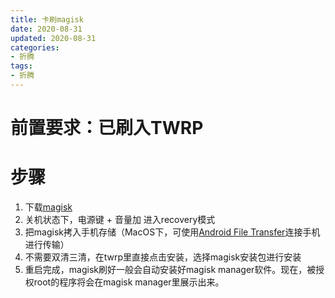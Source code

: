 ```yaml
---
title: 卡刷magisk
date: 2020-08-31
updated: 2020-08-31
categories:
- 折腾
tags:
- 折腾
---
```


# 前置要求：已刷入TWRP

# 步骤

1. 下载[magisk](https://github.com/topjohnwu/Magisk/releases)
2. 关机状态下，电源键 + 音量加 进入recovery模式
3. 把magisk拷入手机存储（MacOS下，可使用[Android File Transfer](https://www.android.com/filetransfer/)连接手机进行传输）
4. 不需要双清三清，在twrp里直接点击安装，选择magisk安装包进行安装
5. 重启完成，magisk刷好一般会自动安装好magisk manager软件。现在，被授权root的程序将会在magisk manager里展示出来。